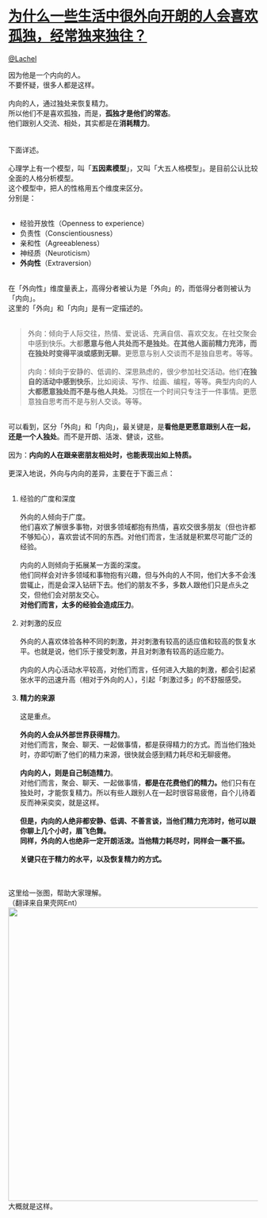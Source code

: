 
#  [为什么一些生活中很外向开朗的人会喜欢孤独，经常独来独往？](https://zhihu.com/questions/24303670)



[@Lachel](https://zhihu.com/people/d788cfe0be41c102852ff675710e126e)

因为他是一个内向的人。<br>不要怀疑，很多人都是这样。<br><br>内向的人，通过独处来恢复精力。<br>所以他们不是喜欢孤独，而是，<b>孤独才是他们的常态</b>。<br>他们跟别人交流、相处，其实都是在<b>消耗精力</b>。<br><br><br>下面详述。<br><br>心理学上有一个模型，叫「<b>五因素模型</b>」，又叫「大五人格模型」。是目前公认比较全面的人格分析模型。<br>这个模型中，把人的性格用五个维度来区分。<br>分别是：<br><br><ul><li>经验开放性（Openness to experience）</li><li>负责性（Conscientiousness）</li><li>亲和性（Agreeableness）<br></li><li>神经质（Neuroticism）</li><li><b>外向性</b>（Extraversion）</li></ul><br>在「外向性」维度量表上，高得分者被认为是「外向」的，而低得分者则被认为「内向」。<br>这里的「外向」和「内向」是有一定描述的。<br><br><blockquote>外向：倾向于人际交往，热情、爱说话、充满自信、喜欢交友。在社交聚会中感到快乐。大都<b>愿意与他人共处而不是独处</b>。<b>在其他人面前精力充沛，而在独处时变得平淡或感到无聊</b>。更愿意与别人交谈而不是独自思考。等等。<br><br>内向：倾向于安静的、低调的、深思熟虑的，很少参加社交活动。他们<b>在独自的活动中感到快乐</b>，比如阅读、写作、绘画、编程，等等。典型内向的人<b>大都愿意独处而不是与他人共处</b>。习惯在一个时间只专注于一件事情。更愿意独自思考而不是与别人交谈。等等。</blockquote><br>可以看到，区分「外向」和「内向」，最关键是，是<b>看他是更愿意跟别人在一起，还是一个人独处</b>。而不是开朗、活泼、健谈，这些。<br><br>因为：<b>内向的人在跟亲密朋友相处时，也能表现出如上特质。</b><br><br>更深入地说，外向与内向的差异，主要在于下面三点：<br><br><ol><li>经验的广度和深度<br><br>外向的人倾向于广度。<br>他们喜欢了解很多事物，对很多领域都抱有热情，喜欢交很多朋友（但也许都不够知心），喜欢尝试不同的东西。对他们而言，生活就是积累尽可能广泛的经验。<br><br>内向的人则倾向于拓展某一方面的深度。<br>他们同样会对许多领域和事物抱有兴趣，但与外向的人不同，他们大多不会浅尝辄止，而是会深入钻研下去。他们的朋友不多，多数人跟他们只是点头之交，但他们会对朋友交心。<br><b>对他们而言，太多的经验会造成压力</b>。<br><br></li><li>对刺激的反应<br><br>外向的人喜欢体验各种不同的刺激，并对刺激有较高的适应值和较高的恢复水平。也就是说，他们乐于接受刺激，并且对刺激有较高的适应能力。<br><br>内向的人内心活动水平较高，对他们而言，任何进入大脑的刺激，都会引起紧张水平的迅速升高（相对于外向的人），引起「刺激过多」的不舒服感受。<br><br></li><li><b>精力的来源<br></b><br>这是重点。<br><br><b>外向的人会从外部世界获得精力</b>。<br>对他们而言，聚会、聊天、一起做事情，都是获得精力的方式。而当他们独处时，亦即切断了他们的精力来源，很快就会感到精力耗尽和无聊疲倦。<br><br><b>内向的人，则是自己制造精力</b>。<br>对他们而言，聚会、聊天、一起做事情，<b>都是在花费他们的精力。</b>他们只有在独处时，才能恢复精力。所以有些人跟别人在一起时很容易疲倦，自个儿待着反而神采奕奕，就是这样。<br><br><b>但是，内向的人绝非都安静、低调、不善言谈，当他们精力充沛时，他可以跟你聊上几个小时，眉飞色舞。<br>同样，外向的人也绝非一定开朗活泼。当他精力耗尽时，同样会一蹶不振。<br><br>关键只在于精力的水平，以及恢复精力的方式。</b><br><br><br></li></ol>这里给一张图，帮助大家理解。<br>（翻译来自果壳网Ent）<br><img src="http://pic2.zhimg.com/50/590651fd66fe5a2c8316b4972912fa9d_b.jpg" data-rawwidth="592" data-rawheight="3946" class="origin_image zh-lightbox-thumb" width="592" data-original="http://pic2.zhimg.com/50/590651fd66fe5a2c8316b4972912fa9d_r.jpg"><br>大概就是这样。